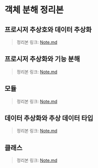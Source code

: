 # 객체 분해 정리본

## 프로시저 추상호와 데이터 추상화
> 정리본 링크: [Note.md](./Section%2001%20-%20프로시저%20추상화와%20데이터%20추상화/Note.md)

## 프로시저 추상화와 기능 분해
> 정리본 링크: [Note.md](./Section%2002%20-%20프로시저%20추상화와%20기능%20분해/Note.md)

## 모듈
> 정리본 링크: [Note.md](./Section%2003%20-%20모듈/Note.md)

## 데이터 추상화와 추상 데이터 타입
> 정리본 링크: [Note.md](./Section%2004%20-%20데이터%20추상화와%20추상%20데이터%20타입/Note.md)

## 클래스
> 정리본 링크: [Note.md](./Section%2005%20-%20클래스/Note.md)